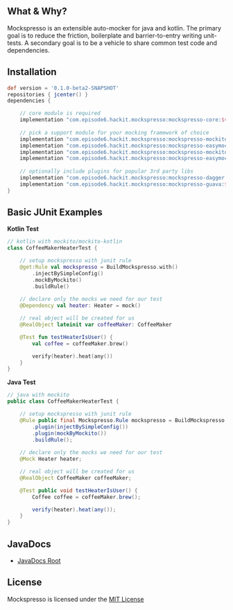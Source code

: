 ## What & Why?
Mockspresso is an extensible auto-mocker for java and kotlin. 
The primary goal is to reduce the friction, boilerplate and barrier-to-entry writing unit-tests. 
A secondary goal is to be a vehicle to share common test code and dependencies.

## Installation
```groovy
def version = '0.1.0-beta2-SNAPSHOT'
repositories { jcenter() }
dependencies {

    // core module is required
    implementation "com.episode6.hackit.mockspresso:mockspresso-core:$version"
  
    // pick a support module for your mocking framework of choice
    implementation "com.episode6.hackit.mockspresso:mockspresso-mockito:$version"
    implementation "com.episode6.hackit.mockspresso:mockspresso-easymock:$version"
    implementation "com.episode6.hackit.mockspresso:mockspresso-mockito-powermock:$version"
    implementation "com.episode6.hackit.mockspresso:mockspresso-easymock-powermock:$version"
  
    // optionally include plugins for popular 3rd party libs
    implementation "com.episode6.hackit.mockspresso:mockspresso-dagger:$version"
    implementation "com.episode6.hackit.mockspresso:mockspresso-guava:$version"
}
```

## Basic JUnit Examples
**Kotlin Test**

```kotlin
// kotlin with mockito/mockito-kotlin
class CoffeeMakerHeaterTest {

    // setup mockspresso with junit rule
    @get:Rule val mockspresso = BuildMockspresso.with()
        .injectBySimpleConfig()
        .mockByMockito()
        .buildRule()
    
    // declare only the mocks we need for our test
    @Dependency val heater: Heater = mock()

    // real object will be created for us
    @RealObject lateinit var coffeeMaker: CoffeeMaker

    @Test fun testHeaterIsUser() {
        val coffee = coffeeMaker.brew()

        verify(heater).heat(any())
    }
}
```

**Java Test**

```java
// java with mockito
public class CoffeeMakerHeaterTest {

    // setup mockspresso with junit rule
    @Rule public final Mockspresso.Rule mockspresso = BuildMockspresso.with()
        .plugin(injectBySimpleConfig())
        .plugin(mockByMockito())
        .buildRule();
    
    // declare only the mocks we need for our test
    @Mock Heater heater;

    // real object will be created for us
    @RealObject CoffeeMaker coffeeMaker;

    @Test public void testHeaterIsUser() {
        Coffee coffee = coffeeMaker.brew();

        verify(heater).heat(any());
    }
}
```

## JavaDocs
- [JavaDocs Root](javadocs/) 

## License
Mockspresso is licensed under the [MIT License](https://github.com/episode6/mockspresso/blob/master/LICENSE)
